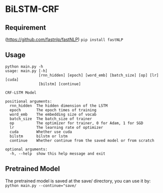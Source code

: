 # BiLSTM-CRF

## Requirement
(https://github.com/fastnlp/fastNLP)
```pip install fastNLP```

## Usage
```
python main.py -h
usage: main.py [-h]
               [rnn_hidden] [epoch] [word_emb] [batch_size] [op] [lr] [cuda]
               [bilstm] [continue]

CRF-LSTM Model

positional arguments:
  rnn_hidden  The hidden dimension of the LSTM
  epoch       The epoch times of training
  word_emb    The embedding size of vocab
  batch_size  The batch_size of trainer
  op          The optimizer for trainer, 0 for Adam, 1 for SGD
  lr          The learning rate of optimizer
  cuda        Whether use cuda
  bilstm      bilstm or lstm
  continue    Whether continue from the saved model or from scratch

optional arguments:
  -h, --help  show this help message and exit
```

## Pretrained Model
The pretrained model is saved at the save/ directory, you can use it by:
```python main.py --continue="save/```



